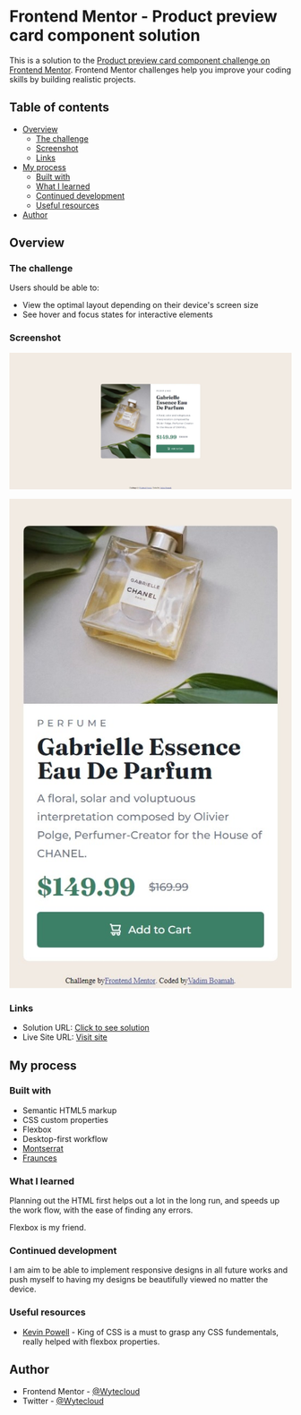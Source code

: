 # Frontend Mentor - Product preview card component solution

This is a solution to the [Product preview card component challenge on Frontend Mentor](https://www.frontendmentor.io/challenges/product-preview-card-component-GO7UmttRfa). Frontend Mentor challenges help you improve your coding skills by building realistic projects. 

## Table of contents

- [Overview](#overview)
  - [The challenge](#the-challenge)
  - [Screenshot](#screenshot)
  - [Links](#links)
- [My process](#my-process)
  - [Built with](#built-with)
  - [What I learned](#what-i-learned)
  - [Continued development](#continued-development)
  - [Useful resources](#useful-resources)
- [Author](#author)

## Overview

### The challenge

Users should be able to:

- View the optimal layout depending on their device's screen size
- See hover and focus states for interactive elements

### Screenshot

![Desktop view of Product preview card component challenge](screenshots/desktop-view.jpeg)

![Mobile view of Product preview card component challenge](screenshots/mobile-view.jpeg)

### Links

- Solution URL: [Click to see solution](https://github.com/Wytecloud/Frontend-mentor-design)
- Live Site URL: [Visit site](https://wytecloud.github.io/Frontend-mentor-design/)

## My process

### Built with

- Semantic HTML5 markup
- CSS custom properties
- Flexbox
- Desktop-first workflow
- [Montserrat](https://fonts.google.com/specimen/Montserrat)
- [Fraunces](https://fonts.google.com/specimen/Fraunces)

### What I learned

Planning out the HTML first helps out a lot in the long run, and speeds up the work flow, with the ease of finding any errors.

Flexbox is my friend.

### Continued development

I am aim to be able to implement responsive designs in all future works and push myself to having my designs be beautifully viewed no matter the device.

### Useful resources

- [Kevin Powell](https://www.youtube.com/watch?v=u044iM9xsWU) - King of CSS is a must to grasp any CSS fundementals, really helped with flexbox properties.

## Author

- Frontend Mentor - [@Wytecloud](https://www.frontendmentor.io/profile/Wytecloud)
- Twitter - [@Wytecloud](https://twitter.com/Wytecloud)
